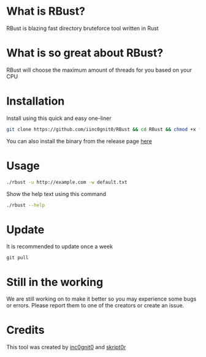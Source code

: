 # What is RBust?

RBust is blazing fast directory bruteforce tool written in Rust

<script id="asciicast-d2drRZkLdcA3YWgBL1ilnVAfD" src="https://asciinema.org/a/d2drRZkLdcA3YWgBL1ilnVAfD.js" async></script>

# What is so great about RBust?

RBust will choose the maximum amount of threads for you based on your CPU

# Installation

Install using this quick and easy one-liner

```bash
git clone https://github.com/iinc0gnit0/RBust && cd RBust && chmod +x * && ./install.sh
```

You can also install the binary from the release page [here](https://github.com/iinc0gnit0/RBust/releases)

# Usage

```bash
./rbust -u http://example.com -w default.txt
```

Show the help text using this command

```bash
./rbust --help
```

# Update

It is recommended to update once a week

`git pull`

# Still in the working

We are still working on to make it better so you may experience some bugs or errors. Please report them to one of the creators or create an issue.

# Credits

This tool was created by [inc0gnit0](https://github.com/iinc0gni0t) and [skript0r](https://github.com/green0ctagon)
